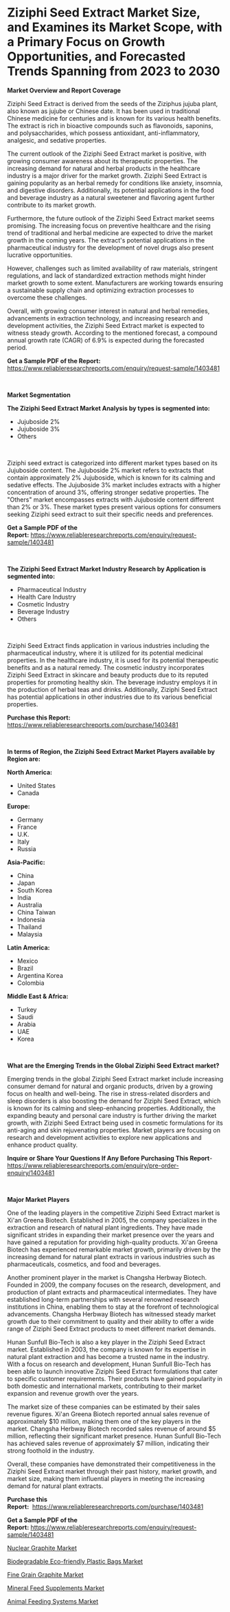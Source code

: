 <p><h1>Ziziphi Seed Extract Market Size, and Examines its Market Scope, with a Primary Focus on Growth Opportunities, and Forecasted Trends Spanning from 2023 to 2030</h1></p><p><strong>Market Overview and Report Coverage</strong></p>
<p><p>Ziziphi Seed Extract is derived from the seeds of the Ziziphus jujuba plant, also known as jujube or Chinese date. It has been used in traditional Chinese medicine for centuries and is known for its various health benefits. The extract is rich in bioactive compounds such as flavonoids, saponins, and polysaccharides, which possess antioxidant, anti-inflammatory, analgesic, and sedative properties.</p><p>The current outlook of the Ziziphi Seed Extract market is positive, with growing consumer awareness about its therapeutic properties. The increasing demand for natural and herbal products in the healthcare industry is a major driver for the market growth. Ziziphi Seed Extract is gaining popularity as an herbal remedy for conditions like anxiety, insomnia, and digestive disorders. Additionally, its potential applications in the food and beverage industry as a natural sweetener and flavoring agent further contribute to its market growth.</p><p>Furthermore, the future outlook of the Ziziphi Seed Extract market seems promising. The increasing focus on preventive healthcare and the rising trend of traditional and herbal medicine are expected to drive the market growth in the coming years. The extract's potential applications in the pharmaceutical industry for the development of novel drugs also present lucrative opportunities.</p><p>However, challenges such as limited availability of raw materials, stringent regulations, and lack of standardized extraction methods might hinder market growth to some extent. Manufacturers are working towards ensuring a sustainable supply chain and optimizing extraction processes to overcome these challenges.</p><p>Overall, with growing consumer interest in natural and herbal remedies, advancements in extraction technology, and increasing research and development activities, the Ziziphi Seed Extract market is expected to witness steady growth. According to the mentioned forecast, a compound annual growth rate (CAGR) of 6.9% is expected during the forecasted period.</p></p>
<p><strong>Get a Sample PDF of the Report:</strong> <a href="https://www.reliableresearchreports.com/enquiry/request-sample/1403481">https://www.reliableresearchreports.com/enquiry/request-sample/1403481</a></p>
<p>&nbsp;</p>
<p><strong>Market Segmentation</strong></p>
<p><strong>The Ziziphi Seed Extract Market Analysis by types is segmented into:</strong></p>
<p><ul><li>Jujuboside 2%</li><li>Jujuboside 3%</li><li>Others</li></ul></p>
<p>&nbsp;</p>
<p><p>Ziziphi seed extract is categorized into different market types based on its Jujuboside content. The Jujuboside 2% market refers to extracts that contain approximately 2% Jujuboside, which is known for its calming and sedative effects. The Jujuboside 3% market includes extracts with a higher concentration of around 3%, offering stronger sedative properties. The "Others" market encompasses extracts with Jujuboside content different than 2% or 3%. These market types present various options for consumers seeking Ziziphi seed extract to suit their specific needs and preferences.</p></p>
<p><strong>Get a Sample PDF of the Report:</strong>&nbsp;<a href="https://www.reliableresearchreports.com/enquiry/request-sample/1403481">https://www.reliableresearchreports.com/enquiry/request-sample/1403481</a></p>
<p>&nbsp;</p>
<p><strong>The Ziziphi Seed Extract Market Industry Research by Application is segmented into:</strong></p>
<p><ul><li>Pharmaceutical Industry</li><li>Health Care Industry</li><li>Cosmetic Industry</li><li>Beverage Industry</li><li>Others</li></ul></p>
<p>&nbsp;</p>
<p><p>Ziziphi Seed Extract finds application in various industries including the pharmaceutical industry, where it is utilized for its potential medicinal properties. In the healthcare industry, it is used for its potential therapeutic benefits and as a natural remedy. The cosmetic industry incorporates Ziziphi Seed Extract in skincare and beauty products due to its reputed properties for promoting healthy skin. The beverage industry employs it in the production of herbal teas and drinks. Additionally, Ziziphi Seed Extract has potential applications in other industries due to its various beneficial properties.</p></p>
<p><strong>Purchase this Report:</strong>&nbsp; <a href="https://www.reliableresearchreports.com/purchase/1403481">https://www.reliableresearchreports.com/purchase/1403481</a></p>
<p>&nbsp;</p>
<p><strong>In terms of Region, the Ziziphi Seed Extract Market Players available by Region are:</strong></p>
<p>
    <p> <strong> North America: </strong>
        <ul>
            <li>United States</li>
            <li>Canada</li>
        </ul>
        </p> 
    <p> <strong> Europe: </strong>
        <ul>
            <li>Germany</li>
            <li>France</li>
            <li>U.K.</li>
            <li>Italy</li>
            <li>Russia</li>
        </ul>
        </p> 
    <p> <strong> Asia-Pacific: </strong>
        <ul>
            <li>China</li>
            <li>Japan</li>
            <li>South Korea</li>
            <li>India</li>
            <li>Australia</li>
            <li>China Taiwan</li>
            <li>Indonesia</li>
            <li>Thailand</li>
            <li>Malaysia</li>
        </ul>
        </p> 
    <p> <strong> Latin America: </strong>
        <ul>
            <li>Mexico</li>
            <li>Brazil</li>
            <li>Argentina Korea</li>
            <li>Colombia</li>
        </ul>
        </p> 
    <p> <strong> Middle East & Africa: </strong>
        <ul>
            <li>Turkey</li>
            <li>Saudi</li>
            <li>Arabia</li>
            <li>UAE</li>
            <li>Korea</li>
        </ul>
    </p>
    </p>
<p>&nbsp;</p>
<p><strong>What are the Emerging Trends in the Global Ziziphi Seed Extract market?</strong></p>
<p><p>Emerging trends in the global Ziziphi Seed Extract market include increasing consumer demand for natural and organic products, driven by a growing focus on health and well-being. The rise in stress-related disorders and sleep disorders is also boosting the demand for Ziziphi Seed Extract, which is known for its calming and sleep-enhancing properties. Additionally, the expanding beauty and personal care industry is further driving the market growth, with Ziziphi Seed Extract being used in cosmetic formulations for its anti-aging and skin rejuvenating properties. Market players are focusing on research and development activities to explore new applications and enhance product quality.</p></p>
<p><strong>Inquire or Share Your Questions If Any Before Purchasing This Report</strong>- <a href="https://www.reliableresearchreports.com/enquiry/pre-order-enquiry/1403481">https://www.reliableresearchreports.com/enquiry/pre-order-enquiry/1403481</a></p>
<p>&nbsp;</p>
<p><strong>Major Market Players</strong></p>
<p><p>One of the leading players in the competitive Ziziphi Seed Extract market is Xi'an Greena Biotech. Established in 2005, the company specializes in the extraction and research of natural plant ingredients. They have made significant strides in expanding their market presence over the years and have gained a reputation for providing high-quality products. Xi'an Greena Biotech has experienced remarkable market growth, primarily driven by the increasing demand for natural plant extracts in various industries such as pharmaceuticals, cosmetics, and food and beverages.</p><p>Another prominent player in the market is Changsha Herbway Biotech. Founded in 2009, the company focuses on the research, development, and production of plant extracts and pharmaceutical intermediates. They have established long-term partnerships with several renowned research institutions in China, enabling them to stay at the forefront of technological advancements. Changsha Herbway Biotech has witnessed steady market growth due to their commitment to quality and their ability to offer a wide range of Ziziphi Seed Extract products to meet different market demands.</p><p>Hunan Sunfull Bio-Tech is also a key player in the Ziziphi Seed Extract market. Established in 2003, the company is known for its expertise in natural plant extraction and has become a trusted name in the industry. With a focus on research and development, Hunan Sunfull Bio-Tech has been able to launch innovative Ziziphi Seed Extract formulations that cater to specific customer requirements. Their products have gained popularity in both domestic and international markets, contributing to their market expansion and revenue growth over the years.</p><p>The market size of these companies can be estimated by their sales revenue figures. Xi'an Greena Biotech reported annual sales revenue of approximately $10 million, making them one of the key players in the market. Changsha Herbway Biotech recorded sales revenue of around $5 million, reflecting their significant market presence. Hunan Sunfull Bio-Tech has achieved sales revenue of approximately $7 million, indicating their strong foothold in the industry.</p><p>Overall, these companies have demonstrated their competitiveness in the Ziziphi Seed Extract market through their past history, market growth, and market size, making them influential players in meeting the increasing demand for natural plant extracts.</p></p>
<p><strong>Purchase this Report:</strong>&nbsp;&nbsp;<a href="https://www.reliableresearchreports.com/purchase/1403481">https://www.reliableresearchreports.com/purchase/1403481</a></p>
<p></p>
<p><strong>Get a Sample PDF of the Report:</strong>&nbsp;<a href="https://www.reliableresearchreports.com/enquiry/request-sample/1403481">https://www.reliableresearchreports.com/enquiry/request-sample/1403481</a></p>
<p><p><a href="https://www.linkedin.com/pulse/nuclear-graphite-market-share-amp-new-trends-analysis-report-tkkae/">Nuclear Graphite Market</a></p><p><a href="https://github.com/Chiragrp26/Market-Research-Report-List-1/blob/main/biodegradable-eco-friendly-plastic-bags-market.md">Biodegradable Eco-friendly Plastic Bags Market</a></p><p><a href="https://www.linkedin.com/pulse/fine-grain-graphite-market-challenges-opportunities-growth-drivers-2tnue/">Fine Grain Graphite Market</a></p><p><a href="https://medium.com/@rogerking1949/mineral-feed-supplements-market-research-report-its-history-and-forecast-2023-to-2030-e31875590f68">Mineral Feed Supplements Market</a></p><p><a href="https://medium.com/@elisamohr1910/animal-feeding-systems-market-research-report-its-history-and-forecast-2023-to-2030-e7a8c2792ed7">Animal Feeding Systems Market</a></p></p>